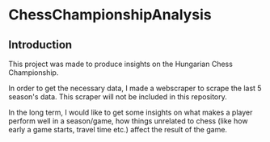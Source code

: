 # ChessChampionshipAnalysis

## Introduction

This project was made to produce insights on the Hungarian Chess Championship. <br>

In order to get the necessary data, I made a webscraper to scrape the last 5 season's data. This scraper will not be included in this repository. <br>

In the long term, I would like to get some insights on what makes a player perform well in a season/game, how things unrelated to chess (like how early a game starts, travel time etc.) affect the result of the game. 
